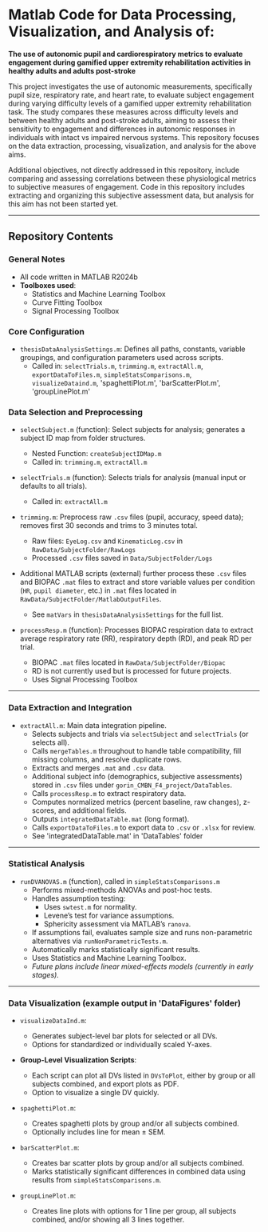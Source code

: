 # Matlab Code for Data Processing, Visualization, and Analysis of:

**The use of autonomic pupil and cardiorespiratory metrics to evaluate engagement during gamified upper extremity rehabilitation activities in healthy adults and adults post-stroke**

This project investigates the use of autonomic measurements, specifically pupil size, respiratory rate, and heart rate, to evaluate subject engagement during varying difficulty levels of a gamified upper extremity rehabilitation task. The study compares these measures across difficulty levels and between healthy adults and post-stroke adults, aiming to assess their sensitivity to engagement and differences in autonomic responses in individuals with intact vs impaired nervous systems. This repository focuses on the data extraction, processing, visualization, and analysis for the above aims.

Additional objectives, not directly addressed in this repository, include comparing and assessing correlations between these physiological metrics to subjective measures of engagement. Code in this repository includes extracting and organizing this subjective assessment data, but analysis for this aim has not been started yet.

---

## Repository Contents  

### General Notes  
- All code written in MATLAB R2024b  
- **Toolboxes used**:  
  - Statistics and Machine Learning Toolbox  
  - Curve Fitting Toolbox  
  - Signal Processing Toolbox  

### Core Configuration  
- `thesisDataAnalysisSettings.m`: Defines all paths, constants, variable groupings, and configuration parameters used across scripts.  
  - Called in: `selectTrials.m`, `trimming.m`, `extractAll.m`, `exportDataToFiles.m`, `simpleStatsComparisons.m`, `visualizeDataind.m`, 'spaghettiPlot.m', 'barScatterPlot.m', 'groupLinePlot.m'   

### Data Selection and Preprocessing  
- `selectSubject.m` (function): Select subjects for analysis; generates a subject ID map from folder structures.  
  - Nested Function: `createSubjectIDMap.m`  
  - Called in: `trimming.m`, `extractAll.m`  

- `selectTrials.m` (function): Selects trials for analysis (manual input or defaults to all trials).  
  - Called in: `extractAll.m`  

- `trimming.m`: Preprocess raw `.csv` files (pupil, accuracy, speed data); removes first 30 seconds and trims to 3 minutes total.  
  - Raw files: `EyeLog.csv` and `KinematicLog.csv` in `RawData/SubjectFolder/RawLogs`  
  - Processed `.csv` files saved in `Data/SubjectFolder/Logs`  

- Additional MATLAB scripts (external) further process these `.csv` files and BIOPAC `.mat` files to extract and store variable values per condition (`HR`, `pupil diameter`, etc.) in `.mat` files located in `RawData/SubjectFolder/MatlabOutputFiles`.  
  - See `matVars` in `thesisDataAnalysisSettings` for the full list.  

- `processResp.m` (function): Processes BIOPAC respiration data to extract average respiratory rate (RR), respiratory depth (RD), and peak RD per trial.  
  - BIOPAC `.mat` files located in `RawData/SubjectFolder/Biopac`  
  - RD is not currently used but is processed for future projects.  
  - Uses Signal Processing Toolbox  

---

### Data Extraction and Integration  
- `extractAll.m`: Main data integration pipeline.  
  - Selects subjects and trials via `selectSubject` and `selectTrials` (or selects all).  
  - Calls `mergeTables.m` throughout to handle table compatibility, fill missing columns, and resolve duplicate rows.  
  - Extracts and merges `.mat` and `.csv` data.  
  - Additional subject info (demographics, subjective assessments) stored in `.csv` files under `gorin_CMBN_F4_project/DataTables`.  
  - Calls `processResp.m` to extract respiratory data.  
  - Computes normalized metrics (percent baseline, raw changes), z-scores, and additional fields.  
  - Outputs `integratedDataTable.mat` (long format).  
  - Calls `exportDataToFiles.m` to export data to `.csv` or `.xlsx` for review.  
  - See 'integratedDataTable.mat' in 'DataTables' folder 

---

### Statistical Analysis  
- `runDVANOVAS.m` (function), called in `simpleStatsComparisons.m`  
  - Performs mixed-methods ANOVAs and post-hoc tests.  
  - Handles assumption testing:  
    - Uses `swtest.m` for normality.  
    - Levene’s test for variance assumptions.  
    - Sphericity assessment via MATLAB’s `ranova`.  
  - If assumptions fail, evaluates sample size and runs non-parametric alternatives via `runNonParametricTests.m`.  
  - Automatically marks statistically significant results.  
  - Uses Statistics and Machine Learning Toolbox.  
  - *Future plans include linear mixed-effects models (currently in early stages).*  
  

---

### Data Visualization  (example output in 'DataFigures' folder)

- `visualizeDataInd.m`:  
  - Generates subject-level bar plots for selected or all DVs.  
  - Options for standardized or individually scaled Y-axes.  

- **Group-Level Visualization Scripts**:  
  - Each script can plot all DVs listed in `DVsToPlot`, either by group or all subjects combined, and export plots as PDF.  
  - Option to visualize a single DV quickly.  

- `spaghettiPlot.m`:  
  - Creates spaghetti plots by group and/or all subjects combined.  
  - Optionally includes line for mean ± SEM.  

- `barScatterPlot.m`:  
  - Creates bar scatter plots by group and/or all subjects combined.  
  - Marks statistically significant differences in combined data using results from `simpleStatsComparisons.m`.  

- `groupLinePlot.m`:  
  - Creates line plots with options for 1 line per group, all subjects combined, and/or showing all 3 lines together.  
